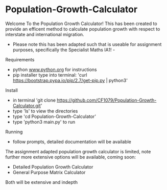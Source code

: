 # Population-Growth-Calculator
Welcome To the Population Growth Calculator!
This has been created to provide an efficent method to calculate population growth with respect to interstate and international migration. 

- Please note this has been adapted such that is useable for assignment purposes, specifically the Specialist Maths IA1! -


Requirements 
- python www.python.org for instructions 
- pip installer type into terminal: 'curl https://bootstrap.pypa.io/pip/2.7/get-pip.py | python3'

Install 
- in terminal 'git clone https://github.com/CF1079/Population-Growth-Calculator.git' 
- type 'ls' to view the directories
- type 'cd Population-Growth-Calculator'
- type 'python3 main.py' to run 

Running 
- follow prompts, detailed documentation will be available 



The assignment adapted population growth calculator is limited, note further more extensive options will be available, coming soon: 
- Detailed Population Growth Calculator 
- General Purpose Matrix Calculator

Both will be extensive and indepth 



